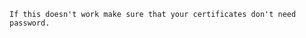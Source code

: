 <!-- usedin: [ _includes/_inlines/Tutorials/common/2004-09-26-ssl-certificate/2004-09-26-ssl-certificate_separate-domains-with-different--v1.md] -->

```
If this doesn't work make sure that your certificates don't need password.
```
